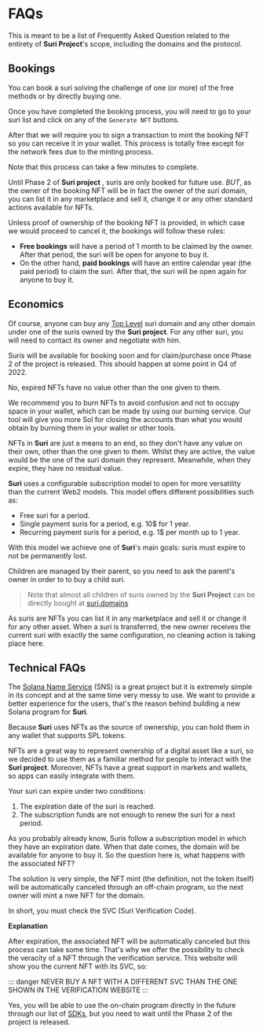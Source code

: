 # FAQs

This is meant to be a list of Frequently Asked Question related to the entirety of **Suri Project**'s scope, including
the domains and the protocol.

## Bookings

<FaqBox title="How can I book a suri?">

You can book a suri solving the challenge of one (or more) of the free methods or by directly buying one.

</FaqBox>

<FaqBox title="How can I obtain the NFT corresponding to my booking?">

Once you have completed the booking process, you will need to go to your suri list and click on any of
the `Generate NFT` buttons.

After that we will require you to sign a transaction to mint the booking NFT so you can receive it in your wallet. This
process is totally free except for the network fees due to the minting process.

Note that this process can take a few minutes to complete.

</FaqBox>

<FaqBox title="I've already booked a suri, what can I do with it?">

Until Phase 2 of  **Suri project** , suris are only booked for future use. _BUT_, as the owner of the
booking NFT will be in fact the owner of the suri domain, you can list it in any marketplace and sell it, change it or
any other standard actions available for NFTs.

</FaqBox>

<FaqBox title="What happens if I lose a booking NFT or if I burn it?">

Unless proof of ownership of the booking NFT is provided, in which case we would proceed to cancel it, the bookings will
follow these rules:

- **Free bookings** will have a period of 1 month to be claimed by the owner. After that period, the suri will be open
  for anyone to buy it.
- On the other hand, **paid bookings** will have an entire calendar year (the paid period) to claim the suri. After
  that, the suri will be open again for anyone to buy it.

</FaqBox>

## Economics

<FaqBox title="Will I be able to buy my own Suri domain?">

Of course, anyone can buy any [Top Level][TLD] suri domain and any other domain under one of the suris owned by the
**Suri project**. For any other suri, you will need to contact its owner and negotiate with him.

</FaqBox>

<FaqBox title="When will I be able to buy a Suri domain?">

Suris will be available for booking soon and for claim/purchase once Phase 2 of the project is released. This should
happen at some point in Q4 of 2022.

</FaqBox>

<FaqBox title="Is there any value remaining in expired NFTs?">

No, expired NFTs have no value other than the one given to them.

We recommend you to burn NFTs to avoid confusion and not to occupy space in your wallet, which can be made by using
our burning service. Our tool will give you more Sol for closing the accounts than what you would obtain by burning them
in your wallet or other tools.

</FaqBox>

<FaqBox title="Are NFTs going to be sold as a source of revenue?">

NFTs in **Suri** are just a means to an end, so they don't have any value on their own, other than the one given to
them. Whilst they are active, the value would be the one of the suri domain they represent. Meanwhile, when they expire,
they have no
residual value.

</FaqBox>

<FaqBox title="Why is Suri using a subscription model?">

**Suri** uses a configurable subscription model to open for more versatility than the current Web2 models. This model
offers different possibilities such as:

- Free suri for a period.
- Single payment suris for a period, e.g. 10$ for 1 year.
- Recurring payment suris for a period, e.g. 1$ per month up to 1 year.

With this model we achieve one of **Suri**'s main goals: suris must expire to not be permanently lost.

</FaqBox>

<FaqBox title="Can I buy a sublevel of a suri?">

Children are managed by their parent, so you need to ask the parent's owner in order to to buy a child suri.

> Note that almost all children of suris owned by the **Suri Project** can be directly bought
> at [suri.domains](https://suri.domains)

</FaqBox>

<FaqBox title="Can I sell my Suri domain?">

As suris are NFTs you can list it in any marketplace and sell it or change it for any other asset. When a suri is
transferred, the new owner receives the current suri with exactly the same configuration, no cleaning action is taking
place here.

</FaqBox>

## Technical FAQs

<FaqBox title="Why don't we use SNS?">

The [Solana Name Service][SNS] (SNS) is a great project but it is extremely simple in its concept and at the same time
very messy to use. We want to provide a better experience for the users, that's the reason behind building a new Solana
program for **Suri**.

</FaqBox>

<FaqBox title="Can I hold my Suri domain's NFT in my wallet?">

Because **Suri** uses NFTs as the source of ownership, you can hold them in any wallet that supports SPL tokens.

</FaqBox>

<FaqBox title="Why does Suri use NFTs?">

NFTs are a great way to represent ownership of a digital asset like a suri, so we decided to use them as a familiar
method for people to interact with the **Suri project**. Moreover, NFTs have a great support in markets and wallets, so
apps can easily integrate with them.

</FaqBox>

<FaqBox title="When does my suri expire?">

Your suri can expire under two conditions:

1. The expiration date of the suri is reached.
2. The subscription funds are not enough to renew the suri for a next period.

</FaqBox>

<FaqBox title="What happens when my Suri domain expires?">

As you probably already know, Suris follow a subscription model in which they have an expiration date. When that date
comes, the domain will be available for anyone to buy it. So the question here is, what happens with the associated NFT?

The solution is very simple, the NFT mint (the definition, not the token itself) will be automatically canceled through
an off-chain program, so the next owner will mint a nwe NFT for the domain.

</FaqBox>

<FaqBox title="How do I confirm the veracity of a suri NFT?">

In short, you must check the SVC (Suri Verification Code).

**Explanation**

After expiration, the associated NFT will be automatically canceled but this process can take some time. That's why we
offer the possibility to check the veracity of a NFT through the verification service. This website will show you the
current NFT with its SVC, so:

::: danger
NEVER BUY A NFT WITH A DIFFERENT SVC THAN THE ONE SHOWN IN THE VERIFICATION WEBSITE
:::

</FaqBox>

<FaqBox title="Can I use the Suri's on-chain program directly?">

Yes, you will be able to use the on-chain program directly in the future through our list
of [SDKs](/en/development/sdk/), but you need to wait until the Phase 2 of the project is released.

</FaqBox>

[TLD]: https://en.wikipedia.org/wiki/Top-level_domain

[SNS]: https://spl.solana.com/name-service#:~:text=A%20SPL%20program%20for%20issuing,public%20keys%20with%20various%20links.
